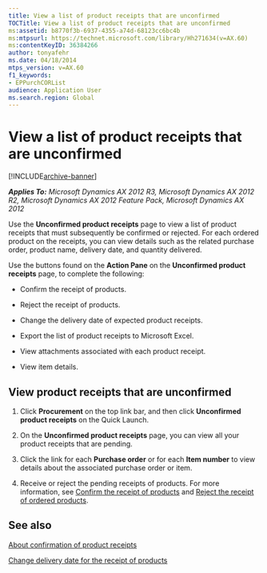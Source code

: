 ```yaml
---
title: View a list of product receipts that are unconfirmed
TOCTitle: View a list of product receipts that are unconfirmed
ms:assetid: b8770f3b-6937-4355-a74d-68123cc6bc4b
ms:mtpsurl: https://technet.microsoft.com/library/Hh271634(v=AX.60)
ms:contentKeyID: 36384266
author: tonyafehr
ms.date: 04/18/2014
mtps_version: v=AX.60
f1_keywords:
- EPPurchCORList
audience: Application User
ms.search.region: Global
---
```


# View a list of product receipts that are unconfirmed 


[!INCLUDE[archive-banner](includes/archive-banner.md)]


_**Applies To:** Microsoft Dynamics AX 2012 R3, Microsoft Dynamics AX 2012 R2, Microsoft Dynamics AX 2012 Feature Pack, Microsoft Dynamics AX 2012_

Use the **Unconfirmed product receipts** page to view a list of product receipts that must subsequently be confirmed or rejected. For each ordered product on the receipts, you can view details such as the related purchase order, product name, delivery date, and quantity delivered.

Use the buttons found on the **Action Pane** on the **Unconfirmed product receipts** page, to complete the following:

  - Confirm the receipt of products.

  - Reject the receipt of products.

  - Change the delivery date of expected product receipts.

  - Export the list of product receipts to Microsoft Excel.

  - View attachments associated with each product receipt.

  - View item details.

## View product receipts that are unconfirmed

1.  Click **Procurement** on the top link bar, and then click **Unconfirmed product receipts** on the Quick Launch.

2.  On the **Unconfirmed product receipts** page, you can view all your product receipts that are pending.

3.  Click the link for each **Purchase order** or for each **Item number** to view details about the associated purchase order or item.

4.  Receive or reject the pending receipts of products. For more information, see [Confirm the receipt of products](confirm-the-receipt-of-products.md) and [Reject the receipt of ordered products](reject-the-receipt-of-ordered-products.md).

## See also

[About confirmation of product receipts](about-confirmation-of-product-receipts.md)

[Change delivery date for the receipt of products](change-delivery-date-for-the-receipt-of-products.md)

  


